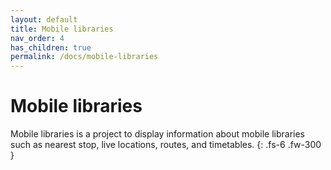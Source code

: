 ```yaml
---
layout: default
title: Mobile libraries
nav_order: 4
has_children: true
permalink: /docs/mobile-libraries
---
```


# Mobile libraries

Mobile libraries is a project to display information about mobile libraries such as nearest stop, live locations, routes, and timetables.
{: .fs-6 .fw-300 }